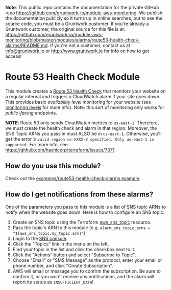 **Note**: This public repo contains the documentation for the private GitHub repo <https://github.com/gruntwork-io/module-aws-monitoring>.
We publish the documentation publicly so it turns up in online searches, but to see the source code, you must be a Gruntwork customer.
If you're already a Gruntwork customer, the original source for this file is at: <https://github.com/gruntwork-io/module-aws-monitoring/blob/master/modules/alarms/route53-health-check-alarms/README.md>.
If you're not a customer, contact us at <info@gruntwork.io> or <http://www.gruntwork.io> for info on how to get access!

# Route 53 Health Check Module

This module creates a [Route 53 Health Check](http://docs.aws.amazon.com/Route53/latest/DeveloperGuide/dns-failover.html)
that monitors your website on a regular interval and triggers a CloudWatch alarm if your site goes down. This provides
basic *availability level* monitoring for your website (see [monitoring levels](http://www.hello-startup.net/resources/monitoring/)
for more info). Note: this sort of monitoring only works for *public-facing* endpoints.

**NOTE**: Route 53 only sends CloudWatch metrics to `us-east-1`. Therefore, we must create the health check and alarm in
that region. Moreover, the SNS Topic ARNs you pass in must ALSO be in `us-east-1`. Otherwise, you'll get the error
`Invalid region us-XXXX-Y specified. Only us-east-1 is supported.` For more info, see:
https://github.com/hashicorp/terraform/issues/7371.

## How do you use this module?

Check out the [examples/route53-health-check-alarms example](/examples/route53-health-check-alarms).

## How do I get notifications from these alarms?

One of the parameters you pass to this module is a list of [SNS](https://aws.amazon.com/sns/) topic ARNs to notify when
the website goes down. Here is how to configure an SNS topic:

1. Create an SNS topic using the Terraform [aws_sns_topic](https://www.terraform.io/docs/providers/aws/r/sns_topic.html) resource.
2. Pass the topic's ARN to this module (e.g. `alarm_sns_topic_arns = "${aws_sns_topic.my_topic.arn}"`)
3. Login to the [SNS console](https://console.aws.amazon.com/sns/v2/home).
4. Click the "Topics" link in the menu on the left.
5. Find your topic in the list and click the checkbox next to it.
6. Click the "Actions" button and select "Subscribe to Topic".
7. Choose "Email" or "SMS Message" as the protocol, enter your email or phone number, and click "Create Subscription".
8. AWS will email or message you to confirm the subscription. Be sure to confirm it, or you won't receive any
   notifications, and the alarm will report its status as `INSUFFICIENT_DATA`!